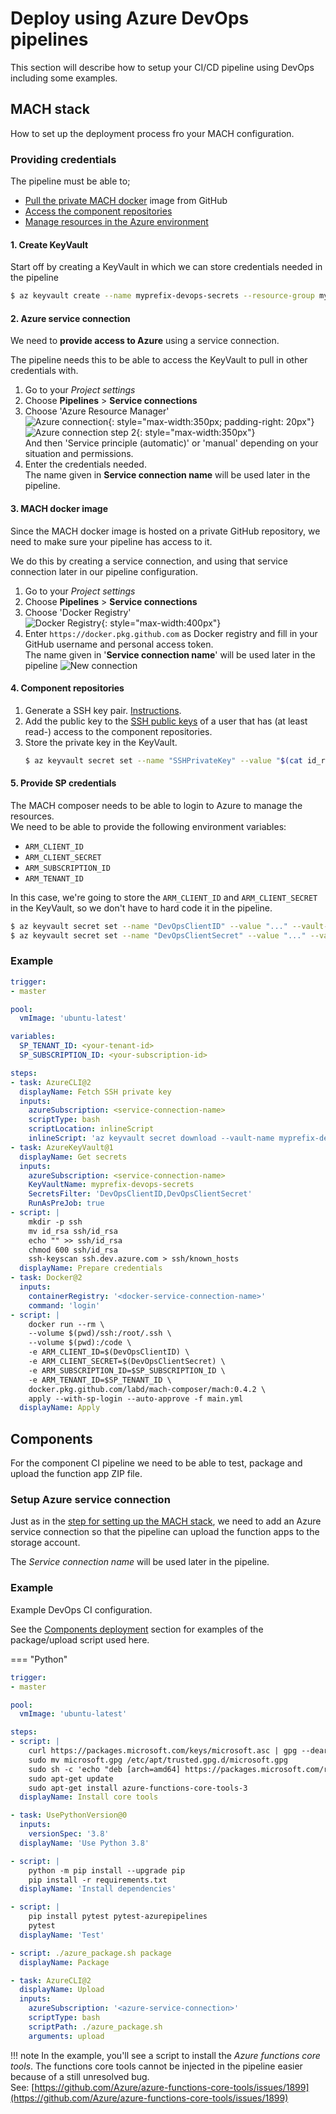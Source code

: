 # Deploy using Azure DevOps pipelines

This section will describe how to setup your CI/CD pipeline using DevOps including some examples.

## MACH stack

How to set up the deployment process fro your MACH configuration.

### Providing credentials

The pipeline must be able to;

- [Pull the private MACH docker](#mach-docker-image) image from GitHub
- [Access the component repositories](#component-repositories)
- [Manage resources in the Azure environment](#manage-azure)


#### 1. Create KeyVault
Start off by creating a KeyVault in which we can store credentials needed in the pipeline

```bash
$ az keyvault create --name myprefix-devops-secrets --resource-group my-shared-we-rg
```

#### 2. Azure service connection
We need to **provide access to Azure** using a service connection.

The pipeline needs this to be able to access the KeyVault to pull in other credentials with.

1. Go to your *Project settings*
2. Choose **Pipelines** > **Service connections**
3. Choose 'Azure Resource Manager'<br>
   ![Azure connection](../../_img/deployment/devops/choose_azure_connection.png){: style="max-width:350px; padding-right: 20px"}![Azure connection step 2](../../_img/deployment/devops/choose_azure_connection2.png){: style="max-width:350px"}<br>
   And then 'Service principle (automatic)' or 'manual' depending on your situation and permissions.
4. Enter the credentials needed.<br>
   The name given in **Service connection name** will be used later in the pipeline.

#### 3. MACH docker image

Since the MACH docker image is hosted on a private GitHub repository, we need to make sure your pipeline has access to it.

We do this by creating a service connection, and using that service connection later in our pipeline configuration.

1. Go to your *Project settings*
2. Choose **Pipelines** > **Service connections**
3. Choose 'Docker Registry'<br>
   ![Docker Registry](../../_img/deployment/devops/new_connection.png){: style="max-width:400px"}
4. Enter `https://docker.pkg.github.com` as Docker registry and fill in your GitHub username and personal access token.<br>
   The name given in '**Service connection name**' will be used later in the pipeline
   ![New connection](../../_img/deployment/devops/docker_connection.png)

#### 4. Component repositories
1. Generate a SSH key pair.  [Instructions](https://docs.microsoft.com/en-us/azure/devops/repos/git/use-ssh-keys-to-authenticate?view=azure-devops#step-1-create-your-ssh-keys).
2. Add the public key to the [SSH public keys](https://docs.microsoft.com/en-us/azure/devops/repos/git/use-ssh-keys-to-authenticate?view=azure-devops#step-2--add-the-public-key-to-azure-devops-servicestfs) of a user that has (at least read-) access to the component repositories.
3. Store the private key in the KeyVault.<br>
   ```bash
   $ az keyvault secret set --name "SSHPrivateKey" --value "$(cat id_rsa)" --vault-name my-devops-secrets
   ```

#### 5. Provide SP credentials

The MACH composer needs to be able to login to Azure to manage the resources.<br>
We need to be able to provide the following environment variables:

- `ARM_CLIENT_ID`
- `ARM_CLIENT_SECRET`
- `ARM_SUBSCRIPTION_ID`
- `ARM_TENANT_ID`
  
In this case, we're going to store the `ARM_CLIENT_ID` and `ARM_CLIENT_SECRET` in the KeyVault, so we don't have to hard code it in the pipeline.

```bash
$ az keyvault secret set --name "DevOpsClientID" --value "..." --vault-name my-devops-secrets
$ az keyvault secret set --name "DevOpsClientSecret" --value "..." --vault-name my-devops-secrets
```

### Example
```yaml
trigger:
- master

pool:
  vmImage: 'ubuntu-latest'

variables:
  SP_TENANT_ID: <your-tenant-id>
  SP_SUBSCRIPTION_ID: <your-subscription-id>

steps:
- task: AzureCLI@2
  displayName: Fetch SSH private key
  inputs:
    azureSubscription: <service-connection-name>
    scriptType: bash
    scriptLocation: inlineScript
    inlineScript: 'az keyvault secret download --vault-name myprefix-devops-secrets -n SSHPrivateKey -f id_rsa'
- task: AzureKeyVault@1
  displayName: Get secrets
  inputs:
    azureSubscription: <service-connection-name>
    KeyVaultName: myprefix-devops-secrets
    SecretsFilter: 'DevOpsClientID,DevOpsClientSecret'
    RunAsPreJob: true
- script: |
    mkdir -p ssh
    mv id_rsa ssh/id_rsa
    echo "" >> ssh/id_rsa
    chmod 600 ssh/id_rsa
    ssh-keyscan ssh.dev.azure.com > ssh/known_hosts
  displayName: Prepare credentials
- task: Docker@2
  inputs:
    containerRegistry: '<docker-service-connection-name>'
    command: 'login'
- script: |
    docker run --rm \
    --volume $(pwd)/ssh:/root/.ssh \
    --volume $(pwd):/code \
    -e ARM_CLIENT_ID=$(DevOpsClientID) \
    -e ARM_CLIENT_SECRET=$(DevOpsClientSecret) \
    -e ARM_SUBSCRIPTION_ID=$SP_SUBSCRIPTION_ID \
    -e ARM_TENANT_ID=$SP_TENANT_ID \
    docker.pkg.github.com/labd/mach-composer/mach:0.4.2 \
    apply --with-sp-login --auto-approve -f main.yml
  displayName: Apply
```

## Components

For the component CI pipeline we need to be able to test, package and upload the function app ZIP file.

### Setup Azure service connection

Just as in the [step for setting up the MACH stack](#2-azure-service-connection), we need to add an Azure service connection so that the pipeline can upload the function apps to the storage account.

The *Service connection name* will be used later in the pipeline.


### Example

Example DevOps CI configuration.

See the [Components deployment](../../topics/deployment/components.md#package-upload-script) section for examples of the package/upload script used here.

=== "Python"
  ```yaml
  trigger:
  - master

  pool:
    vmImage: 'ubuntu-latest'

  steps:
  - script: |
      curl https://packages.microsoft.com/keys/microsoft.asc | gpg --dearmor > microsoft.gpg
      sudo mv microsoft.gpg /etc/apt/trusted.gpg.d/microsoft.gpg
      sudo sh -c 'echo "deb [arch=amd64] https://packages.microsoft.com/repos/microsoft-ubuntu-$(lsb_release -cs)-prod $(lsb_release -cs) main" > /etc/apt/sources.list.d/dotnetdev.list'
      sudo apt-get update
      sudo apt-get install azure-functions-core-tools-3
    displayName: Install core tools

  - task: UsePythonVersion@0
    inputs:
      versionSpec: '3.8'
    displayName: 'Use Python 3.8'

  - script: |
      python -m pip install --upgrade pip
      pip install -r requirements.txt
    displayName: 'Install dependencies'

  - script: |
      pip install pytest pytest-azurepipelines
      pytest
    displayName: 'Test'

  - script: ./azure_package.sh package
    displayName: Package

  - task: AzureCLI@2
    displayName: Upload
    inputs:
      azureSubscription: '<azure-service-connection>'
      scriptType: bash
      scriptPath: ./azure_package.sh
      arguments: upload
  ```

!!! note
    In the example, you'll see a script to install the *Azure functions core tools*.
    The functions core tools cannot be injected in the pipeline easier because of a still unresolved bug.<br>
    See: [https://github.com/Azure/azure-functions-core-tools/issues/1899](https://github.com/Azure/azure-functions-core-tools/issues/1899)